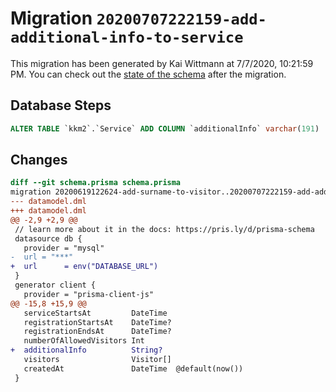 # Migration `20200707222159-add-additional-info-to-service`

This migration has been generated by Kai Wittmann at 7/7/2020, 10:21:59 PM.
You can check out the [state of the schema](./schema.prisma) after the migration.

## Database Steps

```sql
ALTER TABLE `kkm2`.`Service` ADD COLUMN `additionalInfo` varchar(191)   ;
```

## Changes

```diff
diff --git schema.prisma schema.prisma
migration 20200619122624-add-surname-to-visitor..20200707222159-add-additional-info-to-service
--- datamodel.dml
+++ datamodel.dml
@@ -2,9 +2,9 @@
 // learn more about it in the docs: https://pris.ly/d/prisma-schema
 datasource db {
   provider = "mysql"
-  url = "***"
+  url      = env("DATABASE_URL")
 }
 generator client {
   provider = "prisma-client-js"
@@ -15,8 +15,9 @@
   serviceStartsAt         DateTime
   registrationStartsAt    DateTime?
   registrationEndsAt      DateTime?
   numberOfAllowedVisitors Int
+  additionalInfo          String?
   visitors                Visitor[]
   createdAt               DateTime  @default(now())
 }
```


